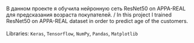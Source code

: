 В данном проекте я обучила нейронную сеть ResNet50 on APPA-REAL для предсказания возраста покупателей. / In this project I trained ResNet50 on APPA-REAL dataset in order to predict age of the customers.
<br></br>
Libraries: `Keras`, `Tensorflow`, `NumPy`, `Pandas`, `Matplotlib`
